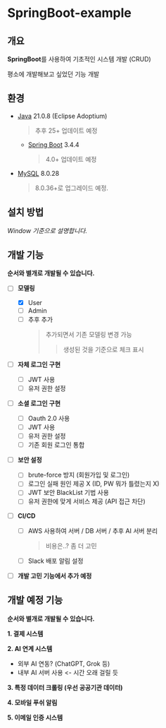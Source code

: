 # SpringBoot-example

## 개요
**SpringBoot**를 사용하여 기초적인 시스템 개발 (CRUD)

평소에 개발해보고 싶었던 기능 개발


## 환경
* [Java](https://adoptium.net/temurin/releases) 21.0.8 (Eclipse Adoptium)
  > 추후 25+ 업데이트 예정
  * [Spring Boot](https://spring.io/projects/spring-boot) 3.4.4
    >   4.0+ 업데이트 예정
    
* [MySQL](https://dev.mysql.com/downloads/mysql/) 8.0.28
  > 8.0.36+로 업그레이드 예정.

## 설치 방법
*Window 기준으로 설명합니다.*



## 개발 기능
**순서와 별개로 개발될 수 있습니다.**


- [ ] **모델링** 
  - [x] User
  - [ ] Admin
  - [ ] 추후 추가
    > 추가되면서 기존 모델링 변경 가능
    >> 생성된 것을 기준으로 체크 표시 

- [ ] **자체 로그인 구현**
  - [ ] JWT 사용
  - [ ] 유저 권한 설정

- [ ] **소셜 로그인 구현**
  - [ ] Oauth 2.0 사용
  - [ ] JWT 사용
  - [ ] 유저 권한 설정
  - [ ] 기존 회원 로그인 통합

- [ ] **보안 설정**
  - [ ] brute-force 방지 (회원가입 및 로그인)
  - [ ] 로그인 실패 원인 제공 X (ID, PW 뭐가 틀렸는지 X)
  - [ ] JWT 보안 BlackList 기법 사용
  - [ ] 유저 권한에 맞게 서비스 제공 (API 접근 차단)

- [ ] **CI/CD**
  - [ ] AWS 사용하여 서버 / DB 서버 / 추후 AI 서버 분리
    > 비용은..? 좀 더 고민 
  - [ ] Slack 배포 알림 설정

- [ ] **개발 고민 기능에서 추가 예정**


## 개발 예정 기능
**순서와 별개로 개발될 수 있습니다.**

**1. 결제 시스템**

**2. AI 연계 시스템**
  * 외부 AI 연동? (ChatGPT, Grok 등)
  * 내부 AI 서버 사용 <- 시간 오래 걸릴 듯

**3. 특정 데이터 크롤링 (우선 공공기관 데이터)**

**4. 모바일 푸쉬 알림**

**5. 이메일 인증 시스템**


